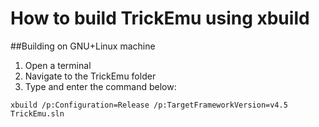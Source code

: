 How to build TrickEmu using xbuild
==================================

##Building on GNU+Linux machine
1. Open a terminal
2. Navigate to the TrickEmu folder
3. Type and enter the command below:
```
xbuild /p:Configuration=Release /p:TargetFrameworkVersion=v4.5 TrickEmu.sln
```

